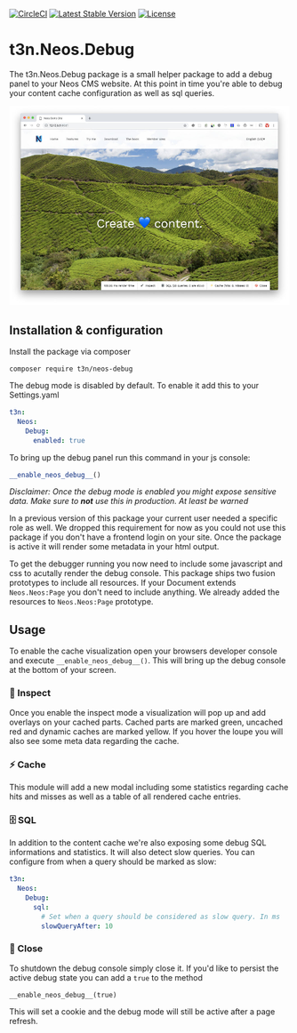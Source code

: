 [![CircleCI](https://circleci.com/gh/t3n/neos-debug.svg?style=svg)](https://circleci.com/gh/t3n/neos-debug) [![Latest Stable Version](https://poser.pugx.org/t3n/neos-debug/v/stable)](https://packagist.org/packages/t3n/neos-debug) [![License](https://poser.pugx.org/t3n/neos-debug/license)](https://packagist.org/packages/t3n/neos-debug)

# t3n.Neos.Debug

The t3n.Neos.Debug package is a small helper package to add a debug panel to your Neos CMS website. At this point in time you're able to debug your content cache configuration as well as sql queries.

![Neos CMS Demo Site with enabled debug console](t3n-neos-debug.jpg 'Neos CMS Demo Site with enabled debug console')

## Installation & configuration

Install the package via composer

```
composer require t3n/neos-debug
```

The debug mode is disabled by default. To enable it add this to your Settings.yaml

```yaml
t3n:
  Neos:
    Debug:
      enabled: true
```

To bring up the debug panel run this command in your js console:
```js
__enable_neos_debug__()
```

_Disclaimer: Once the debug mode is enabled you might expose sensitive data. Make sure to **not** use this in production. At least be warned_

In a previous version of this package your current user needed a specific role as well. We dropped this requirement for now as you could not use this package if you don't have a frontend login on your site. Once the package is active it will render some metadata in your html output.

To get the debugger running you now need to include some javascript and css to acutally render the debug console. This package ships two fusion prototypes to include all resources. If your Document extends `Neos.Neos:Page` you don't need to include anything. We already added the resources to `Neos.Neos:Page` prototype.

## Usage

To enable the cache visualization open your browsers developer console and execute
`__enable_neos_debug__()`. This will bring up the debug console at the bottom of your screen.

### 🔦 Inspect

Once you enable the inspect mode a visualization will pop up and add overlays on your cached parts. Cached parts are marked green, uncached red and dynamic caches are marked yellow. If you hover the loupe you will also see some meta data regarding the cache.

### ⚡️ Cache

This module will add a new modal including some statistics regarding cache hits and misses as well as a table of all rendered cache entries.

### 🗄 SQL

In addition to the content cache we're also exposing some debug SQL informations and statistics. It will also detect slow queries. You can configure from when a query should be marked as slow:

```yaml
t3n:
  Neos:
    Debug:
      sql:
        # Set when a query should be considered as slow query. In ms
        slowQueryAfter: 10
```

### 🚫 Close

To shutdown the debug console simply close it. If you'd like to persist the active debug state you can add a `true` to the method

```
__enable_neos_debug__(true)
```

This will set a cookie and the debug mode will still be active after a page refresh.
